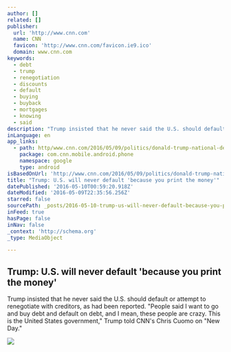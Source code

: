 ```yaml
---
author: []
related: []
publisher:
  url: 'http://www.cnn.com'
  name: CNN
  favicon: 'http://www.cnn.com/favicon.ie9.ico'
  domain: www.cnn.com
keywords:
  - debt
  - trump
  - renegotiation
  - discounts
  - default
  - buying
  - buyback
  - mortgages
  - knowing
  - said
description: "Trump insisted that he never said the U.S. should default or attempt to renegotiate with creditors, as had been reported. \"People said I want to go and buy debt and default on debt, and I mean, these people are crazy. This is the United States government,\" Trump told CNN's Chris Cuomo on \"New Day.\""
inLanguage: en
app_links:
  - path: http/www.cnn.com/2016/05/09/politics/donald-trump-national-debt-strategy/index.html
    package: com.cnn.mobile.android.phone
    namespace: google
    type: android
isBasedOnUrl: 'http://www.cnn.com/2016/05/09/politics/donald-trump-national-debt-strategy/index.html'
title: "Trump: U.S. will never default 'because you print the money'"
datePublished: '2016-05-10T00:59:20.918Z'
dateModified: '2016-05-09T22:35:56.256Z'
starred: false
sourcePath: _posts/2016-05-10-trump-us-will-never-default-because-you-print-the-money.md
inFeed: true
hasPage: false
inNav: false
_context: 'http://schema.org'
_type: MediaObject

---
```

<article style=""><h1>Trump: U.S. will never default 'because you print the money'</h1><p>Trump insisted that he never said the U.S. should default or attempt to renegotiate with creditors, as had been reported. "People said I want to go and buy debt and default on debt, and I mean, these people are crazy. This is the United States government," Trump told CNN's Chris Cuomo on "New Day."</p><img src="http://i2.cdn.turner.com/cnnnext/dam/assets/160508133659-trump-0507-large-169.jpg" /></article>